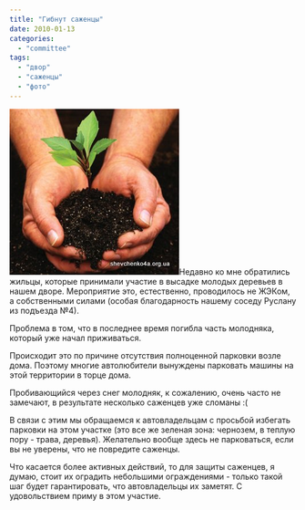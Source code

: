```yaml
---
title: "Гибнут саженцы"
date: 2010-01-13
categories: 
  - "committee"
tags: 
  - "двор"
  - "саженцы"
  - "фото"
---
```


![Высадка деревьев](/wp-content/uploads/2010/01/tree-planting.jpg "Высадка деревьев")Недавно ко мне обратились жильцы, которые принимали участие в высадке молодых деревьев в нашем дворе. Мероприятие это, естественно, проводилось не ЖЭКом, а собственными силами (особая благодарность нашему соседу Руслану из подъезда №4).

Проблема в том, что в последнее время погибла часть молодняка, который уже начал приживаться.

Происходит это по причине отсутствия полноценной парковки возле дома. Поэтому многие автолюбители вынуждены парковать машины на этой территории в торце дома.

Пробивающийся через снег молодняк, к сожалению, очень часто не замечают, в результате несколько саженцев уже сломаны :(

В связи с этим мы обращаемся к автовладельцам с просьбой избегать парковки на этом участке (это все же зеленая зона: чернозем, в теплую пору - трава, деревья). Желательно вообще здесь не парковаться, если вы не уверены, что не повредите саженцы.

Что касается более активных действий, <!--more-->то для защиты саженцев, я думаю, стоит их оградить небольшими ограждениями - только такой шаг будет гарантировать, что автовладельцы их заметят. С удовольствием приму в этом участие.

<script type="text/javascript">$(document).ready(function() { $("#container").pwi({ username: 'shevchenko4a.brovary.org', mode: 'album', album: 'TreesSuffer', thumbSize: 144, showAlbumDescription: false }); });</script>
